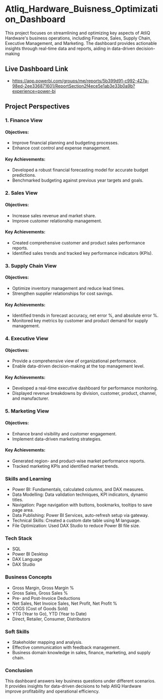 # Atliq_Hardware_Buisness_Optimization_Dashboard
  This project focuses on streamlining and optimizing key aspects of AtliQ Hardware's business operations, including Finance, Sales, Supply Chain, Executive Management, and Marketing. The dashboard provides actionable insights through real-time data and reports, aiding in data-driven decision-making
## Live Dashboard Link
- https://app.powerbi.com/groups/me/reports/5b399d91-c992-427a-98ed-2ee336871601/ReportSection2f4ece5e1ab3e33b0a9b?experience=power-bi
## Project Perspectives
### 1. Finance View
#### Objectives:
- Improve financial planning and budgeting processes.
- Enhance cost control and expense management.
#### Key Achievements:
- Developed a robust financial forecasting model for accurate budget predictions.
- Benchmarked budgeting against previous year targets and goals.
### 2. Sales View
#### Objectives:
- Increase sales revenue and market share.
- Improve customer relationship management.
#### Key Achievements:
- Created comprehensive customer and product sales performance reports.
- Identified sales trends and tracked key performance indicators (KPIs).
### 3. Supply Chain View
#### Objectives:
- Optimize inventory management and reduce lead times.
- Strengthen supplier relationships for cost savings.
#### Key Achievements:
- Identified trends in forecast accuracy, net error %, and absolute error %.
- Monitored key metrics by customer and product demand for supply management.
### 4. Executive View
#### Objectives:
- Provide a comprehensive view of organizational performance.
- Enable data-driven decision-making at the top management level.
#### Key Achievements:
- Developed a real-time executive dashboard for performance monitoring.
- Displayed revenue breakdowns by division, customer, product, channel, and manufacturer.
### 5. Marketing View
#### Objectives:
- Enhance brand visibility and customer engagement.
- Implement data-driven marketing strategies.
#### Key Achievements:
- Generated region- and product-wise market performance reports.
- Tracked marketing KPIs and identified market trends.
### Skills and Learning
- Power BI: Fundamentals, calculated columns, and DAX measures.
- Data Modelling: Data validation techniques, KPI indicators, dynamic titles.
- Navigation: Page navigation with buttons, bookmarks, tooltips to save page area.
- Data Publishing: Power BI Services, auto-refresh setup via gateway.
- Technical Skills: Created a custom date table using M language.
- File Optimization: Used DAX Studio to reduce Power BI file size.
### Tech Stack
- SQL
- Power BI Desktop
- DAX Language
- DAX Studio
### Business Concepts
- Gross Margin, Gross Margin %
- Gross Sales, Gross Sales %
- Pre- and Post-Invoice Deductions
- Net Sales, Net Invoice Sales, Net Profit, Net Profit %
- COGS (Cost of Goods Sold)
- YTG (Year to Go), YTD (Year to Date)
- Direct, Retailer, Consumer, Distributors
### Soft Skills
- Stakeholder mapping and analysis.
- Effective communication with feedback management.
- Business domain knowledge in sales, finance, marketing, and supply chain.
### Conclusion
This dashboard answers key business questions under different scenarios. It provides insights for data-driven decisions to help AtliQ Hardware improve profitability and operational efficiency.

